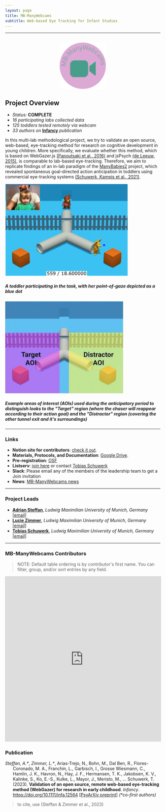 ```yaml
---
layout: page
title: MB-ManyWebcams
subtitle: Web-based Eye Tracking for Infant Studies
---
```


***

<div class="container">
  <div class="row justify-content-around">
    <div class="col-lg-4" align="center">
      <br>
      <img src="/assets/img/MBMW_logo.png" width="150">
    </div>
    <div class="col-lg-8" align="left">
      <h2>Project Overview</h2>
      <ul>
        <li><i>Status:</i> <b>COMPLETE</b></li>
        <li><i>16 participating labs collected data</i></li>
        <li><i>125 toddlers tested remotely via webcam</i></li>
        <li><i>33 authors on</i> <a href="https://doi.org/10.1111/infa.12564" target="_blank"><b>Infancy</b></a> <i>publication</i></li>
      </ul>
    </div>
  </div>
</div>


In this multi-lab methodological project, we try to validate an open source, web-based, eye-tracking method for research on cognitive development in young children. More specifically, we evaluate whether this method, which is based on WebGazer.js [(Papoutsaki et al., 2016)](http://cs.brown.edu/people/apapouts/papers/ijcai2016webgazer.pdf) and jsPsych [(de Leeuw, 2015)](https://link.springer.com/article/10.3758%2Fs13428-014-0458-y), is comparable to lab-based eye-tracking. 
Therefore, we aim to replicate findings of an in-lab paradigm of the [ManyBabies2]({{site.baseurl}}/MB2/) project, which revealed spontaneous goal-directed action anticipation in toddlers using commercial eye-tracking systems [(Schuwerk, Kampis et al., 2021)](https://psyarxiv.com/x4jbm/).
<br>

<div class="container">
   <div class="row justify-content-around">
        <div class="col-lg-6 col-md-6 col-sm-6 col-xs-6">
            <img src="/assets/img/manywebcams1.png" height="300">
            <h5>A toddler participating in the task, with her point-of-gaze depicted as a blue dot</h5>
        </div>
        <div class="col-lg-6 col-md-6 col-sm-6 col-xs-6">
            <img src="/assets/img/manywebcams_AOIs.jpg" height="300">
            <h5>Example areas of interest (AOIs) used during the anticipatory period to distinguish looks to the "Target" region (where the chaser will reappear according to their action goal) and the "Distractor" region (covering the other tunnel exit and it's surroundings)</h5>
        </div>
    </div>
</div>


***
### Links
* **Notion site for contributors**: [check it out](https://lmutom.notion.site/ManyWebcams-Overview-24e47023e9dd47fea40c1a3a472c5138).
* **Materials, Protocols, and Documentation**: [Google Drive](https://drive.google.com/drive/folders/1U33JTq1CH9sxqM1sBfGtnaAxpMNU_RLx).
* **Pre-registration**: [OSF](https://osf.io/smya4)
* **Listserv**: [join here](https://lists.lrz.de/mailman/listinfo/online_mb2) or contact [Tobias Schuwerk](mailto:tobias.schuwerk@psy.lmu.de)
* **Slack**: Please email any of the members of the leadership team to get a Join invitation
* **News**: [MB-ManyWebcams news]({{site.baseurl}}/tags/#MB-ManyWebcams)


***
### Project Leads
* [**Adrian Steffan**](https://adriansteffan.com/), *Ludwig Maximilian University of Munich, Germany* [[email]](mailto:adrian.steffan@hotmail.de)
* [**Lucie Zimmer**](https://www.psy.lmu.de/pbi/personen/wiss_mitarbeiter/lucie_zimmer/index.html), *Ludwig Maximilian University of Munich, Germany* [[email]](mailto:lucie.zimmer@psy.lmu.de)
* [**Tobias Schuwerk**](https://www.en.cas.uni-muenchen.de/rir/junior_rir/previous_junior_rir/schuhwerk_tobias/index.html), *Ludwig Maximilian University of Munich, Germany* [[email]](mailto:tobias.schuwerk@psy.lmu.de)


***
### MB-ManyWebcams Contributors
> NOTE: Default table ordering is by contributor's first name. You can filter, group, and/or sort entries by any field.

<iframe class="airtable-embed" src="https://airtable.com/embed/appRoqMKzcK3NsXt4/shraJPjkGnaqP724e?backgroundColor=blueDusty&viewControls=on" frameborder="0" onmousewheel="" width="100%" height="533" style="background: transparent; border: 1px solid #ccc;"></iframe>


### Publication

<p style="padding-left: 25px; text-indent: -25px"><i>Steffan, A.*</i>, <i>Zimmer, L.*</i>, Arias-Trejo, N., Bohn, M., Dal Ben, R., Flores-Coronado, M. A., Franchin, L., Garbisch, I., Grosse Wiesmann, C., Hamlin, J. K., Havron, N., Hay, J. F., Hermansen, T. K., Jakobsen, K. V., Kalinke, S., Ko, E.-S., Kulke, L., Mayor, J., Meristo, M., … Schuwerk, T. (2023). <b>Validation of an open source, remote web-based eye-tracking method (WebGazer) for research in early childhood</b>. <i>Infancy</i>. <a href="https://doi.org/10.1111/infa.12564" target="_blank">https://doi.org/10.1111/infa.12564</a> [<a href="https://doi.org/10.31234/osf.io/7924h" target="_blank">PsyArXiv preprint</a>] <i>(*co-first authors)</i></p>

> to cite, use (Steffan & Zimmer et al., 2023) 
